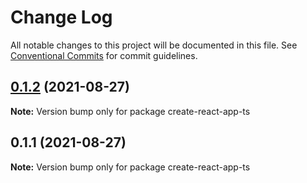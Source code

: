 # Change Log

All notable changes to this project will be documented in this file.
See [Conventional Commits](https://conventionalcommits.org) for commit guidelines.

## [0.1.2](https://github.com/joeguo911/widgets/compare/create-react-app-ts@0.1.1...create-react-app-ts@0.1.2) (2021-08-27)

**Note:** Version bump only for package create-react-app-ts





## 0.1.1 (2021-08-27)

**Note:** Version bump only for package create-react-app-ts
